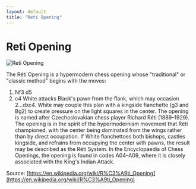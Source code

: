 ```yaml
---
layout: default
title: "Reti Opening"
---
```


# Reti Opening

![Reti Opening](https://www.thechesswebsite.com/wp-content/uploads/2012/07/RetiOpening.jpg)

The Réti Opening is a hypermodern chess opening whose "traditional" or "classic method" begins with the moves:

1. Nf3 d5
2. c4
White attacks Black's pawn from the flank, which may occasion 2...dxc4. White may couple this plan with a kingside fianchetto (g3 and Bg2) to create pressure on the light squares in the center.
The opening is named after Czechoslovakian chess player Richard Réti (1889–1929). The opening is in the spirit of the hypermodernism movement that Réti championed, with the center being dominated from the wings rather than by direct occupation. If White fianchettoes both bishops, castles kingside, and refrains from occupying the center with pawns, the result may be described as the Réti System.
In the Encyclopaedia of Chess Openings, the opening is found in codes A04–A09, where it is closely associated with the King's Indian Attack.

Source: [https://en.wikipedia.org/wiki/R%C3%A9ti_Opening](https://en.wikipedia.org/wiki/R%C3%A9ti_Opening)
